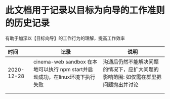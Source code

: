 # 此文档用于记录以目标为向导的工作准则的历史记录

有助于加深以【目标向导】的工作行为的理解，提高工作效率

| 时间           | 记录                                                         | 说明                                                         |
| :------------- | ------------------------------------------------------------ | ------------------------------------------------------------ |
| 2020-12-28     | cinema-web sandbox 在本地可以执行 npm start并启动成功，在linux环境下执行失败 | 沟通后仍然不能解决问题的情况下，应扩大问题的影响范围: 如仅需在群里把问题抛出并讨论 |
|                |                                                              |                                                              |
|                |                                                              |                                                              |

